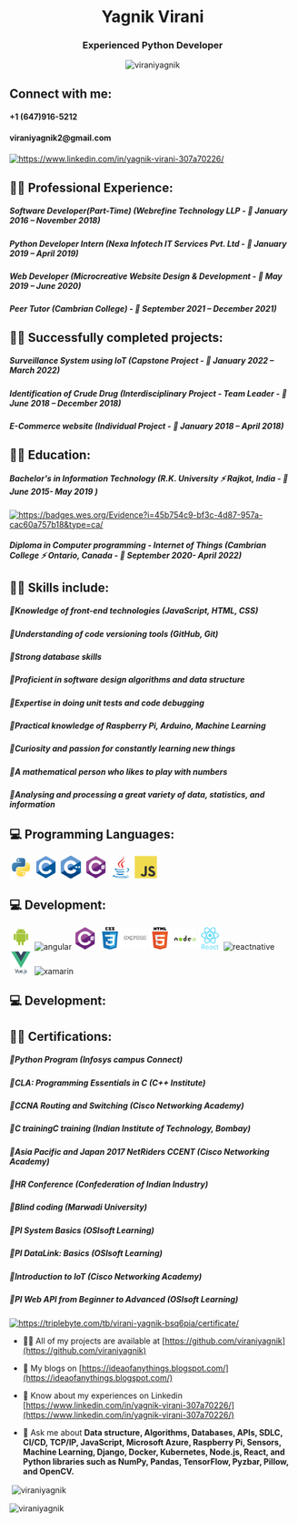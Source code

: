 <h1 align="center">Yagnik Virani</h1>
<h3 align="center">Experienced Python Developer</h3>

<p align="center"> <img src="https://komarev.com/ghpvc/?username=viraniyagnik&label=Profile%20views&color=0e75b6&style=flat" alt="viraniyagnik" /> </p>

        
<h2 align="left">Connect with me:</h2>
<h4 align="left">+1 (647)916-5212</h4>
<h4 align="left">viraniyagnik2@gmail.com</h4>
<p align="left">
<a href="https://www.linkedin.com/in/yagnik-virani-307a70226/" target="blank"><img align="center"  alt="https://www.linkedin.com/in/yagnik-virani-307a70226/" height="30" width="40" /></a>
</p>


<h2 align="left"> 👨‍💻 Professional Experience:</h2> 
<h5 align="left">Software Developer(Part-Time) (Webrefine Technology LLP - 💬 January 2016 – November 2018)</h5>
<h5 align="left">Python Developer Intern (Nexa Infotech IT Services Pvt. Ltd - 💬 January 2019 – April 2019)</h5>
<h5 align="left">Web Developer (Microcreative Website Design & Development - 💬 May 2019 – June 2020)</h5>
<h5 align="left">Peer Tutor (Cambrian College) - 💬 September 2021 – December 2021)</h5>



<h2 align="left">👨‍💻 Successfully completed projects:</h2> 
<h5 align="left">Surveillance System using IoT (Capstone Project - 💬 January 2022 – March 2022)</h5>
<h5 align="left">Identification of Crude Drug (Interdisciplinary Project - Team Leader - 💬 June 2018 – December 2018)</h5>
<h5 align="left">E-Commerce website (Individual Project - 💬 January 2018 – April 2018)</h5>


<h2 align="left">👨‍💻 Education:</h2>
<h5 align="left">Bachelor's in Information Technology (R.K. University ⚡ Rajkot, India - 💬 June 2015- May 2019 )</h5>
<p align="left">
<a href="https://badges.wes.org/Evidence?i=45b754c9-bf3c-4d87-957a-cac60a757b18&type=ca/" target="blank"><img align="center"  alt="https://badges.wes.org/Evidence?i=45b754c9-bf3c-4d87-957a-cac60a757b18&type=ca/" height="30" width="40" /></a>
</p>
<h5 align="left">Diploma in Computer programming - Internet of Things  (Cambrian College ⚡ Ontario, Canada - 💬 September 2020- April 2022)</h5>



<h2 align="left">👨‍💻 Skills include:</h2>
<h5 align="left">📝Knowledge of front-end technologies (JavaScript, HTML, CSS) </h5>
<h5 align="left">📝Understanding of code versioning tools (GitHub, Git) </h5>
<h5 align="left">📝Strong database skills </h5>
<h5 align="left">📝Proficient in software design algorithms and data structure </h5>
<h5 align="left">📝Expertise in doing unit tests and code debugging</h5>
<h5 align="left">📝Practical knowledge of Raspberry Pi, Arduino, Machine Learning </h5>
<h5 align="left">📝Curiosity and passion for constantly learning new things</h5>
<h5 align="left">📝A mathematical person who likes to play with numbers</h5>
<h5 align="left">📝Analysing and processing a great variety of data, statistics, and information</h5>


<h2 align="left">💻 Programming Languages:</h2>
<p align="left"> <a target="_blank" rel="noreferrer"> <img src="https://raw.githubusercontent.com/devicons/devicon/master/icons/python/python-original.svg" alt="python" width="40" height="40"/> </a> <a  target="_blank" rel="noreferrer"> <img src="https://raw.githubusercontent.com/devicons/devicon/master/icons/c/c-original.svg" alt="c" width="40" height="40"/> </a> <a target="_blank" rel="noreferrer"> <img src="https://raw.githubusercontent.com/devicons/devicon/master/icons/cplusplus/cplusplus-original.svg" alt="cplusplus" width="40" height="40"/> </a> <a  target="_blank" rel="noreferrer"> <img src="https://raw.githubusercontent.com/devicons/devicon/master/icons/csharp/csharp-original.svg" alt="csharp" width="40" height="40"/> </a>  <a  target="_blank" rel="noreferrer"> <img src="https://raw.githubusercontent.com/devicons/devicon/master/icons/java/java-original.svg" alt="java" width="40" height="40"/> </a> <a target="_blank" rel="noreferrer"> <img src="https://raw.githubusercontent.com/devicons/devicon/master/icons/javascript/javascript-original.svg" alt="javascript" width="40" height="40"/> </a>  </p>

<h2 align="left">💻 Development:</h2>
<p align="left"> <a  target="_blank" rel="noreferrer"> <img src="https://raw.githubusercontent.com/devicons/devicon/master/icons/android/android-original-wordmark.svg" alt="android" width="40" height="40"/> </a> <a  target="_blank" rel="noreferrer"> <img src="https://angular.io/assets/images/logos/angular/angular.svg" alt="angular" width="40" height="40"/> </a> <a  target="_blank" rel="noreferrer"> <img src="https://raw.githubusercontent.com/devicons/devicon/master/icons/csharp/csharp-original.svg" alt="csharp" width="40" height="40"/> </a> <a  target="_blank" rel="noreferrer"> <img src="https://raw.githubusercontent.com/devicons/devicon/master/icons/css3/css3-original-wordmark.svg" alt="css3" width="40" height="40"/> </a> <a  target="_blank" rel="noreferrer"> <img src="https://raw.githubusercontent.com/devicons/devicon/master/icons/express/express-original-wordmark.svg" alt="express" width="40" height="40"/> </a> <a  target="_blank" rel="noreferrer"> <img src="https://raw.githubusercontent.com/devicons/devicon/master/icons/html5/html5-original-wordmark.svg" alt="html5" width="40" height="40"/> </a> <a  target="_blank" rel="noreferrer"> <img src="https://raw.githubusercontent.com/devicons/devicon/master/icons/nodejs/nodejs-original-wordmark.svg" alt="nodejs" width="40" height="40"/> </a> <a  target="_blank" rel="noreferrer"> <img src="https://raw.githubusercontent.com/devicons/devicon/master/icons/react/react-original-wordmark.svg" alt="react" width="40" height="40"/> </a> <a  target="_blank" rel="noreferrer"> <img src="https://reactnative.dev/img/header_logo.svg" alt="reactnative" width="40" height="40"/> </a> <a  target="_blank" rel="noreferrer"> <img src="https://raw.githubusercontent.com/devicons/devicon/master/icons/vuejs/vuejs-original-wordmark.svg" alt="vuejs" width="40" height="40"/> </a> <a  target="_blank" rel="noreferrer"> <img src="https://raw.githubusercontent.com/detain/svg-logos/780f25886640cef088af994181646db2f6b1a3f8/svg/xamarin.svg" alt="xamarin" width="40" height="40"/> </a> </p>

<h2 align="left">💻 Development:</h2>

<h2 align="left">👨‍💻 Certifications:</h2>
<h5 align="left">📄Python Program (Infosys campus Connect)</h5>
<h5 align="left">📄CLA: Programming Essentials in C (C++ Institute)</h5>
<h5 align="left">📄CCNA Routing and Switching (Cisco Networking Academy)</h5>
<h5 align="left">📄C trainingC training (Indian Institute of Technology, Bombay) </h5>
<h5 align="left">📄Asia Pacific and Japan 2017 NetRiders CCENT (Cisco Networking Academy)</h5>
<h5 align="left">📄HR Conference (Confederation of Indian Industry)</h5>
<h5 align="left">📄Blind coding (Marwadi University)</h5>
<h5 align="left">📄PI System Basics (OSIsoft Learning)</h5>
<h5 align="left">📄PI DataLink: Basics (OSIsoft Learning)</h5>
<h5 align="left">📄Introduction to IoT (Cisco Networking Academy)</h5>
<h5 align="left">📄PI Web API from Beginner to Advanced (OSIsoft Learning)</h5>

<p align="left">
<a href="https://triplebyte.com/tb/virani-yagnik-bsq6pia/certificate/" target="blank"><img align="center"  alt="https://triplebyte.com/tb/virani-yagnik-bsq6pia/certificate/" height="30" width="40" /></a>
</p>

- 👨‍💻 All of my projects are available at [https://github.com/viraniyagnik](https://github.com/viraniyagnik)
- 🌱 My blogs on [https://ideaofanythings.blogspot.com/](https://ideaofanythings.blogspot.com/)
- 📄 Know about my experiences on Linkedin [https://www.linkedin.com/in/yagnik-virani-307a70226/](https://www.linkedin.com/in/yagnik-virani-307a70226/)

- 💬 Ask me about **Data structure, Algorithms, Databases, APIs, SDLC, CI/CD, TCP/IP, JavaScript, Microsoft Azure, Raspberry Pi, Sensors, Machine Learning, Django, Docker, Kubernetes, Node.js, React, and Python libraries such as NumPy, Pandas, TensorFlow, Pyzbar, Pillow, and OpenCV.**



<p>&nbsp;<img align="center" src="https://github-readme-stats.vercel.app/api?username=viraniyagnik&show_icons=true&locale=en" alt="viraniyagnik" /></p>

<p><img align="center" src="https://github-readme-streak-stats.herokuapp.com/?user=viraniyagnik&" alt="viraniyagnik" /></p>
